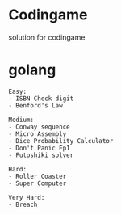 # Codingame
solution for codingame

# golang
	Easy:
	- ISBN Check digit
	- Benford's Law
	
	Medium:
	- Conway sequence
	- Micro Assembly
	- Dice Probability Calculator
	- Don't Panic Ep1
	- Futoshiki solver

	Hard:
	- Roller Coaster
	- Super Computer

	Very Hard:
	- Breach
